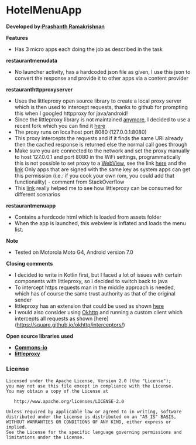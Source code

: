 HotelMenuApp
=========

**Developed by:[Prashanth Ramakrishnan](prashanth_r03@yahoo.co.in)**

**Features**
- Has 3 micro apps each doing the job as described in the task

**restaurantmenudata**
- No launcher activity, has a hardcoded json file as given, I use this json to convert the response and provide it to other apps
via a content provider

**restauranthttpproxyserver**
- Uses the littleproxy open source library to create a local proxy server which is then used to intercept requests, thanks to github for prompting this 
when I googled httpproxy for java/android!
- Since the littleproxy library is not maintained [anymore](https://github.com/adamfisk/LittleProxy/issues/424), I decided to use a recent fork which you can find it [here](https://github.com/mrog/LittleProxy) 
- The proxy runs on localhost port 8080 (127.0.0.1:8080)
- This proxy intercepts the requests and if it finds the same URI already then the cached response is returned else the normal call
goes through
- Make sure you are connected to the network and set the proxy manually to host 127.0.0.1 and port 8080 in the WiFi settings,
 programmatically this is not possible to set proxy to a [WebView](https://stackoverflow.com/questions/4488338/webview-android-proxy), see the link [here](https://stackoverflow.com/questions/3629644/how-can-you-set-the-http-proxy-programmatically)
 and the [link](https://developer.android.com/about/versions/marshmallow/android-6.0-changes.html#behavior-network) Only apps that are signed with the same key as system apps can get this permission (i.e.: if you cook your own rom, you could add that functionality) - comment from StackOverflow
- This [link](https://github.com/MediumOne/littleproxy-example) really helped me to see how littleproxy can be consumed for different scenarios

**restaurantmenuapp**
- Contains a hardcode html which is loaded from assets folder
- When the app is launched, this webview is inflated and loads the menu list.


**Note**
- Tested on Motorola Moto G4, Android version 7.0

**Closing comments**
- I decided to write in Kotlin first, but I faced a lot of issues with certain components with littleproxy, so I decided to switch back to java
- To intercept https requests man in the middle approach is needed, which has of course the same trust authority as that of the original sender
- littleproxy has an extension that could be used as shown [here](https://github.com/ganskef/LittleProxy-mitm)
- I would also consider using [Okhttp](https://github.com/square/okhttp) and running a custom client which intercepts all requests as shown
[here] (https://square.github.io/okhttp/interceptors/)


**Open source libraries used**

- **[Commons-io](https://commons.apache.org/proper/commons-io/)**
- **[littleproxy](https://github.com/mrog/LittleProxy)**

### License

    Licensed under the Apache License, Version 2.0 (the "License");
    you may not use this file except in compliance with the License.
    You may obtain a copy of the License at

       http://www.apache.org/licenses/LICENSE-2.0

    Unless required by applicable law or agreed to in writing, software
    distributed under the License is distributed on an "AS IS" BASIS,
    WITHOUT WARRANTIES OR CONDITIONS OF ANY KIND, either express or implied.
    See the License for the specific language governing permissions and
    limitations under the License.